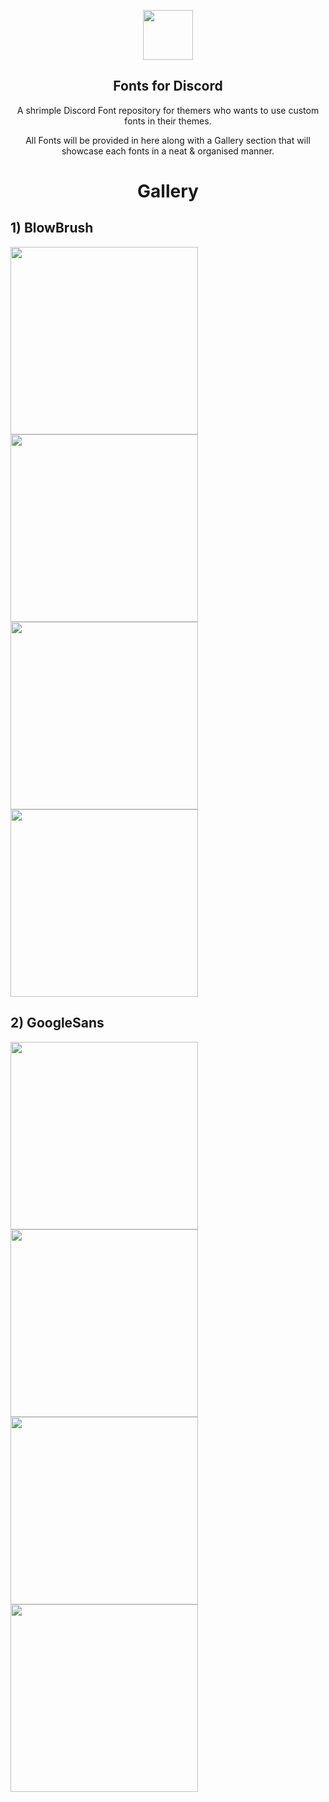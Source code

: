 <p align="center">
    <img src="https://github.com/Rairof/Theme-Fonts/blob/main/assets/Icon.png" width="80" />
    <h2 align="center">Fonts for Discord</h2>
</p>

<p align="center">A shrimple Discord Font repository for themers who wants to use custom fonts in their themes.</p>

<p align="center">All Fonts will be provided in here along with a Gallery section that will showcase each fonts in a neat & organised manner.</p>

<h1 align="center">Gallery</h1>

<h2 align="left">1) BlowBrush</h2>
<p align="left">
<img src="https://github.com/Rairof/Theme-Fonts/blob/main/assets/Blowbrush-1.png" width="300" />
<img src="https://github.com/Rairof/Theme-Fonts/blob/main/assets/Blowbrush-2.png" width="300" />
<img src="https://github.com/Rairof/Theme-Fonts/blob/main/assets/Blowbrush-3.png" width="300" />
<img src="https://github.com/Rairof/Theme-Fonts/blob/main/assets/Blowbrush-4.png" width="300" />
</p>
<h2 align="left">2) GoogleSans</h2>
<p align="left">
<img src="https://github.com/Rairof/Theme-Fonts/blob/main/assets/GoogleSans-1.png"width="300" />
<img src="https://github.com/Rairof/Theme-Fonts/blob/main/assets/GoogleSans-2.png" width="300" />
<img src="https://github.com/Rairof/Theme-Fonts/blob/main/assets/GoogleSans-3.png" width="300" />
<img src="https://github.com/Rairof/Theme-Fonts/blob/main/assets/GoogleSans-4.png" width="300" />
</p>
